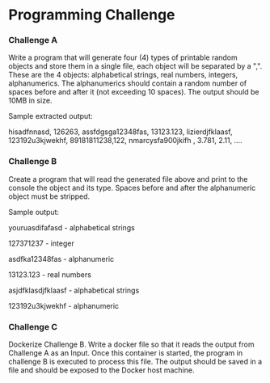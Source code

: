 # Programming Challenge

### Challenge A
Write a program that will generate four (4) types of printable random objects and store them in a single file, 
each object will be separated by a ",".  These are the 4 objects: alphabetical strings, real numbers, integers, 
alphanumerics. The alphanumerics should contain a random number of spaces before and after it (not exceeding 10 spaces).
The output should be 10MB in size.

Sample extracted output:

hisadfnnasd, 126263, assfdgsga12348fas, 13123.123, 
lizierdjfklaasf, 123192u3kjwekhf, 89181811238,122, 
nmarcysfa900jkifh  , 3.781, 2.11, ....

### Challenge B

Create a program that will read the generated file above and print to the console the object and its type. Spaces before and after the alphanumeric object must be stripped.

Sample output:

youruasdifafasd - alphabetical strings

127371237 - integer

asdfka12348fas - alphanumeric

13123.123 - real numbers

asjdfklasdjfklaasf - alphabetical strings

123192u3kjwekhf - alphanumeric


### Challenge C

Dockerize Challenge B. Write a docker file so that it reads the output from Challenge A as an Input. Once this container is started,  the program in challenge B is executed to process this file. The output should be saved in a file and should be exposed to the Docker host machine.
